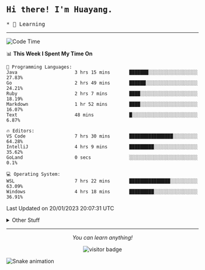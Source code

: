 <h2>
    <samp>Hi there! I'm Huayang.</samp>
</h2>
<p>
    <samp>
        * 🧐 Learning
    </samp>
</p>



<hr>


<!--START_SECTION:waka-->
![Code Time](http://img.shields.io/badge/Code%20Time-378%20hrs%2025%20mins-blue)

📊 **This Week I Spent My Time On** 

```text
💬 Programming Languages: 
Java                     3 hrs 15 mins       ███████░░░░░░░░░░░░░░░░░░   27.83% 
Go                       2 hrs 49 mins       ██████░░░░░░░░░░░░░░░░░░░   24.21% 
Ruby                     2 hrs 7 mins        ████░░░░░░░░░░░░░░░░░░░░░   18.19% 
Markdown                 1 hr 52 mins        ████░░░░░░░░░░░░░░░░░░░░░   16.07% 
Text                     48 mins             █░░░░░░░░░░░░░░░░░░░░░░░░   6.87%

🔥 Editors: 
VS Code                  7 hrs 30 mins       ████████████████░░░░░░░░░   64.28% 
IntelliJ                 4 hrs 9 mins        █████████░░░░░░░░░░░░░░░░   35.62% 
GoLand                   0 secs              ░░░░░░░░░░░░░░░░░░░░░░░░░   0.1%

💻 Operating System: 
WSL                      7 hrs 22 mins       ███████████████░░░░░░░░░░   63.09% 
Windows                  4 hrs 18 mins       █████████░░░░░░░░░░░░░░░░   36.91%

```


 Last Updated on 20/01/2023 20:07:31 UTC
<!--END_SECTION:waka-->


<details>
  <summary>Other Stuff</summary>
  <br />
<!--   
  <p align="left">
    <img height="180em" src="https://github-readme-streak-stats.herokuapp.com/?user=GuillaumeFalourd" />
    
  </p> -->

  * 🏆 Some GitHub statistical reports:
  
  <img width="100%" src="https://github-profile-trophy.vercel.app/?username=xmchxup&column=7">
  <p align="left">  
    <img height="180em" src="https://github-readme-stats.vercel.app/api?username=xmchxup&hide_border=true&show_icons=true&include_all_commits=true&bg_color=0,EC6C6C,FFD479,FFFC79,73FA79&theme=graywhite&locale=en" />
    <img height="180em" src="https://github-readme-stats.vercel.app/api/top-langs/?username=xmchxup&hide=css,scss,html&langs_count=8&hide_border=true&layout=compact&bg_color=0,73FA79,73FDFF,D783FF&theme=graywhite&locale=en" />
  </p>
  
  <img width="100%" src="https://github-profile-summary-cards.vercel.app/api/cards/profile-details?username=xmchxup&theme=github" />
 
</a>
</details>
<hr>
<p align="center">
    <i>You can learn anything!</i>
    <p align="center">
        <img src="https://visitor-badge.laobi.icu/badge?page_id=xmchxup" alt="visitor badge"/>       
    </p>
</p>

![Snake animation](https://github.com/XmchxUp/XmchxUp/blob/output/github-contribution-grid-snake.gif)


